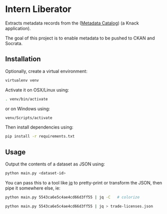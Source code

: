 # Intern Liberator
Extracts metadata records from the ([Metadata Catalog](http://metadata.phila.gov))
(a Knack application).

The goal of this project is to enable metadata to be pushed to CKAN and Socrata.

## Installation

Optionally, create a virtual environment:
```bash
virtualenv venv
```

Activate it on OSX/Linux using:
```bash
. venv/bin/activate
```
or on Windows using:
```bash
venv/Scripts/activate
```

Then install dependencies using:
```bash
pip install -r requirements.txt
```

## Usage

Output the contents of a dataset as JSON using:
```bash
python main.py <dataset-id>
```

You can pass this to a tool like [jq](https://stedolan.github.io/jq/) to
pretty-print or transform the JSON, then pipe it somewhere else, ie:
```bash
python main.py 5543ca6e5c4ae4cd66d3ff55 | jq -C   # colorize

python main.py 5543ca6e5c4ae4cd66d3ff55 | jq > trade-licenses.json
```
